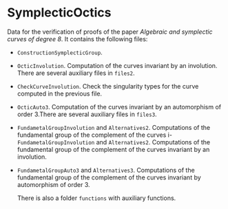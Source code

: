 # SymplecticOctics
Data for the verification of proofs of the paper *Algebraic and symplectic curves of degree 8*. It contains the following files:
- `ConstructionSymplecticGroup`.
- `OcticInvolution`. Computation of the curves invariant by an involution. There are several auxiliary files in `files2`.
- `CheckCurveInvolution`. Check the singularity types for the curve computed in the previous file.
- `OcticAuto3`. Computation of the curves invariant by an automorphism of order 3.There are several auxiliary files in `files3`.
- `FundametalGroupInvolution` and `Alternatives2`. Computations of the fundamental group of the complement of the curves i- `FundametalGroupInvolution` and `Alternatives2`. Computations of the fundamental group of the complement of the curves invariant by an involution.
- `FundametalGroupAuto3` and `Alternatives3`. Computations of the fundamental group of the complement of the curves invariant by automorphism of order 3.

  There is also a folder `functions` with auxiliary functions.
